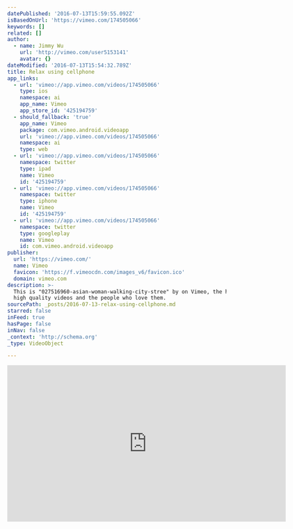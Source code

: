 ```yaml
---
datePublished: '2016-07-13T15:59:55.092Z'
isBasedOnUrl: 'https://vimeo.com/174505066'
keywords: []
related: []
author:
  - name: Jimmy Wu
    url: 'http://vimeo.com/user5153141'
    avatar: {}
dateModified: '2016-07-13T15:54:32.789Z'
title: Relax using cellphone
app_links:
  - url: 'vimeo://app.vimeo.com/videos/174505066'
    type: ios
    namespace: ai
    app_name: Vimeo
    app_store_id: '425194759'
  - should_fallback: 'true'
    app_name: Vimeo
    package: com.vimeo.android.videoapp
    url: 'vimeo://app.vimeo.com/videos/174505066'
    namespace: ai
    type: web
  - url: 'vimeo://app.vimeo.com/videos/174505066'
    namespace: twitter
    type: ipad
    name: Vimeo
    id: '425194759'
  - url: 'vimeo://app.vimeo.com/videos/174505066'
    namespace: twitter
    type: iphone
    name: Vimeo
    id: '425194759'
  - url: 'vimeo://app.vimeo.com/videos/174505066'
    namespace: twitter
    type: googleplay
    name: Vimeo
    id: com.vimeo.android.videoapp
publisher:
  url: 'https://vimeo.com/'
  name: Vimeo
  favicon: 'https://f.vimeocdn.com/images_v6/favicon.ico'
  domain: vimeo.com
description: >-
  This is "027516960-asian-woman-walking-city-stree" by on Vimeo, the home for
  high quality videos and the people who love them.
sourcePath: _posts/2016-07-13-relax-using-cellphone.md
starred: false
inFeed: true
hasPage: false
inNav: false
_context: 'http://schema.org'
_type: VideoObject

---
```

<iframe src="https://cdn.embedly.com/widgets/media.html?src=https%3A%2F%2Fplayer.vimeo.com%2Fvideo%2F174505066&amp;url=https%3A%2F%2Fvimeo.com%2F174505066&amp;image=http%3A%2F%2Fi.vimeocdn.com%2Fvideo%2F581412718_640.jpg&amp;key=b7d04c9b404c499eba89ee7072e1c4f7&amp;type=text%2Fhtml&amp;schema=vimeo" width="640" height="360" scrolling="no" frameborder="0" allowfullscreen="" style=""></iframe>